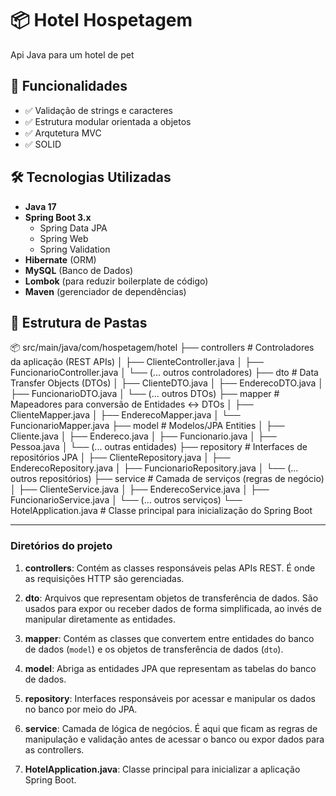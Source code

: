 # 📦 Hotel Hospetagem

Api Java para um hotel de pet

## 🚀 Funcionalidades

- ✅ Validação de strings e caracteres
- ✅ Estrutura modular orientada a objetos
- ✅ Arqutetura MVC
- ✅ SOLID

## 🛠️ Tecnologias Utilizadas

- **Java 17**
- **Spring Boot 3.x**
  - Spring Data JPA
  - Spring Web
  - Spring Validation
- **Hibernate** (ORM)
- **MySQL** (Banco de Dados)
- **Lombok** (para reduzir boilerplate de código)
- **Maven** (gerenciador de dependências)

## 📁 Estrutura de Pastas

📦 src/main/java/com/hospetagem/hotel ├── controllers # Controladores da aplicação (REST APIs) │ ├── ClienteController.java │ ├── FuncionarioController.java │ └── (... outros controladores) ├── dto # Data Transfer Objects (DTOs) │ ├── ClienteDTO.java │ ├── EnderecoDTO.java │ ├── FuncionarioDTO.java │ └── (... outros DTOs) ├── mapper # Mapeadores para conversão de Entidades ↔ DTOs │ ├── ClienteMapper.java │ ├── EnderecoMapper.java │ └── FuncionarioMapper.java ├── model # Modelos/JPA Entities │ ├── Cliente.java │ ├── Endereco.java │ ├── Funcionario.java │ ├── Pessoa.java │ └── (... outras entidades) ├── repository # Interfaces de repositórios JPA │ ├── ClienteRepository.java │ ├── EnderecoRepository.java │ ├── FuncionarioRepository.java │ └── (... outros repositórios) ├── service # Camada de serviços (regras de negócio) │ ├── ClienteService.java │ ├── EnderecoService.java │ ├── FuncionarioService.java │ └── (... outros serviços) └── HotelApplication.java # Classe principal para inicialização do Spring Boot



---

### Diretórios do projeto

1. **controllers**:
   Contém as classes responsáveis pelas APIs REST. É onde as requisições HTTP são gerenciadas.
   
2. **dto**:
   Arquivos que representam objetos de transferência de dados. São usados para expor ou receber dados de forma simplificada, ao invés de manipular diretamente as entidades.

3. **mapper**:
   Contém as classes que convertem entre entidades do banco de dados (`model`) e os objetos de transferência de dados (`dto`).

4. **model**:
   Abriga as entidades JPA que representam as tabelas do banco de dados.

5. **repository**:
   Interfaces responsáveis por acessar e manipular os dados no banco por meio do JPA.

6. **service**:
   Camada de lógica de negócios. É aqui que ficam as regras de manipulação e validação antes de acessar o banco ou expor dados para as controllers.

7. **HotelApplication.java**:
   Classe principal para inicializar a aplicação Spring Boot.
